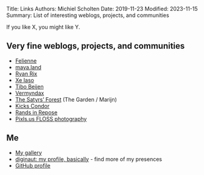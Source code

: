 Title: Links
Authors: Michiel Scholten
Date: 2019-11-23
Modified: 2023-11-15
Summary: List of interesting weblogs, projects, and communities

If you like X, you might like Y.

<h2 id="fine_people">Very fine weblogs, projects, and communities</h2>

<ul>
    <li><a href="https://www.felienne.com/">Felienne</a></li>
    <li><a href="https://maya.land/">maya.land</a></li>
    <li><a href="https://whatthefuck.computer/blog/">Ryan Rix</a></li>
    <li><a href="https://xeiaso.net/blog/">Xe Iaso</a></li>
    <li><a href="https://www.tibobeijen.nl/">Tibo Beijen</a></li>
    <li><a href="https://galaxycow.com/">Vermyndax</a></li>
    <li><a href="https://satyrs.eu/">The Satyrs’ Forest</a> (The Garden / Marijn)</li>
    <li><a href="https://www.kickscondor.com/">Kicks Condor</a></li>
    <li><a href="https://randsinrepose.com/">Rands in Repose</a></li>
    <li><a href="https://pixls.us/">Pixls.us FLOSS photography</a></li>
</ul>


<h2 id="myself">Me</h2>

<ul>
    <li><a href="https://shuttereye.org/">My gallery</a></li>
    <li><a href="https://diginaut.net/">diginaut: my profile, basically</a> - find more of my presences</li>
    <li><a href="https://github.com/aquatix">GitHub profile</a></li>
</ul>
